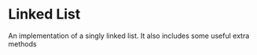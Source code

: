 # Linked List

An implementation of a singly linked list. It also includes some useful extra methods

